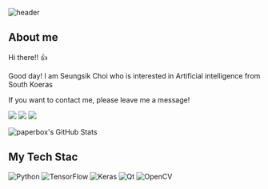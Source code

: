 ![header](https://capsule-render.vercel.app/api?type=waving&color=timeGradient&height=200&section=header&text=Seungsik%20Choi&fontSize=60&fontAlign=70&desc=A.I%20developer&descAlign=90&descAlignY=70)

## About me
Hi there!! 👍

Good day! I am Seungsik Choi who is interested in Artificial intelligence from South Koeras

If you want to contact me, please leave me a message!
<p>
  <a href="mailto:seungsik.choi1@gmail.com" target="_blank"><img src="https://img.shields.io/badge/seungsik.choi1@gmail.com-EA4335?style=flat-square&logo=Gmail&logoColor=white"/></a>
  <a href="https://www.linkedin.com/in/seungsik-choi-461b74218/" target="_blank"><img src="https://img.shields.io/badge/Seungsik Choi-0A66C2?style=flat-square&logo=Linkedin&logoColor=white"/></a>
  <a href="https://www.notion.so/Seungsik-Choi-a8f4ab5f004d4a0bbb9bb37815f048a8"><img src=https://img.shields.io/badge/Notion-%2320232a.svg?style=flat-squar&logo=Notion&logoColor=%2361DAFB/></a>

![paperbox's GitHub Stats](https://github-readme-stats.vercel.app/api?username=seungsikchi&show_icons=true&count_private=true&theme=buefy)

## My Tech Stac
![Python](https://img.shields.io/badge/python-3fe7e2.svg?style=for-the-badge&logo=python&logoColor=ffdd54) ![TensorFlow](https://img.shields.io/badge/TensorFlow-%23FF6F00.svg?style=for-the-badge&logo=TensorFlow&logoColor=white) ![Keras](https://img.shields.io/badge/Keras-ec0000.svg?style=for-the-badge&logo=Keras&logoColor=white)
![Qt](https://img.shields.io/badge/Qt-%23217346.svg?style=for-the-badge&logo=Qt&logoColor=white)
![OpenCV](https://img.shields.io/badge/opencv-0033FF.svg?style=for-the-badge&logo=opencv&logoColor=white)




